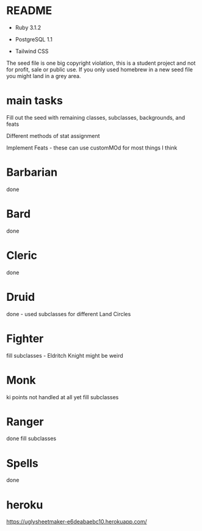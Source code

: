 # README

* Ruby 3.1.2

* PostgreSQL 1.1

* Tailwind CSS

The seed file is one big copyright violation, this is a student project and not for profit, sale or public use. If you only used homebrew in a new seed file you might land in a grey area.

# main tasks

Fill out the seed with remaining classes, subclasses, backgrounds, and feats

Different methods of stat assignment

Implement Feats - these can use customMOd for most things I think

# Barbarian
  done
# Bard
  done
# Cleric
  done
# Druid
  done - used subclasses for different Land Circles

# Fighter
  fill subclasses - Eldritch Knight might be weird

# Monk
  ki points not handled at all yet
  fill subclasses

# Ranger 
  done
  fill subclasses

# Spells
   done

# heroku
https://uglysheetmaker-e6deabaebc10.herokuapp.com/